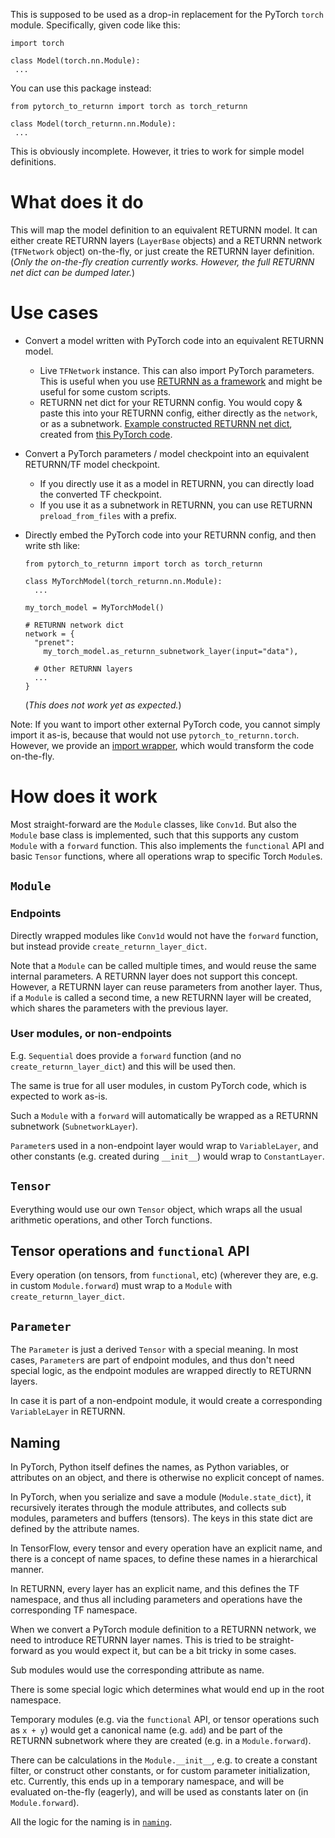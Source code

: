 This is supposed to be used as a drop-in replacement
for the PyTorch `torch` module.
Specifically, given code like this:
```
import torch

class Model(torch.nn.Module):
 ...
```
You can use this package instead:
```
from pytorch_to_returnn import torch as torch_returnn

class Model(torch_returnn.nn.Module):
 ...
```

This is obviously incomplete.
However, it tries to work for simple model definitions.


# What does it do

This will map the model definition to an equivalent RETURNN model.
It can either create RETURNN layers (`LayerBase` objects)
and a RETURNN network (`TFNetwork` object) on-the-fly,
or just create the RETURNN layer definition.
(*Only the on-the-fly creation currently works.
  However, the full RETURNN net dict can be dumped later.*)


# Use cases

* Convert a model written with PyTorch code
  into an equivalent RETURNN model.
  
  - Live `TFNetwork` instance.
    This can also import PyTorch parameters.
    This is useful when you use [RETURNN as a framework](https://returnn.readthedocs.io/en/latest/getting_started/framework.html)
    and might be useful for some custom scripts.
  - RETURNN net dict for your RETURNN config.
    You would copy & paste this into your RETURNN config,
    either directly as the `network`,
    or as a subnetwork.
    [Example constructed RETURNN net dict](https://gist.github.com/albertz/01264cfbd2dfd73a19c1e2ac40bdb16b),
    created from
    [this PyTorch code](https://github.com/albertz/import-parallel-wavegan/blob/main/pytorch_to_returnn.py).

* Convert a PyTorch parameters / model checkpoint
  into an equivalent RETURNN/TF model checkpoint.

  - If you directly use it as a model in RETURNN,
    you can directly load the converted TF checkpoint.
  - If you use it as a subnetwork in RETURNN,
    you can use RETURNN `preload_from_files` with a prefix.

* Directly embed the PyTorch code into your RETURNN config,
  and then write sth like:
  
  ```
  from pytorch_to_returnn import torch as torch_returnn
  
  class MyTorchModel(torch_returnn.nn.Module):
    ...
  
  my_torch_model = MyTorchModel() 
  
  # RETURNN network dict
  network = {
    "prenet":
      my_torch_model.as_returnn_subnetwork_layer(input="data"),
    
    # Other RETURNN layers
    ...
  }
  ```
  
  (*This does not work yet as expected.*)


Note:
If you want to import other external PyTorch code,
you cannot simply import it as-is,
because that would not use `pytorch_to_returnn.torch`.
However, we provide an [import wrapper](../import_wrapper),
which would transform the code on-the-fly.


# How does it work

Most straight-forward are the `Module` classes, like `Conv1d`.
But also the `Module` base class is implemented,
such that this supports any custom `Module` with a `forward` function.
This also implements the `functional` API and basic `Tensor` functions,
where all operations wrap to specific Torch `Module`s.

## `Module`

### Endpoints

Directly wrapped modules like `Conv1d`
would not have the `forward` function,
but instead provide `create_returnn_layer_dict`.

Note that a `Module` can be called multiple times,
and would reuse the same internal parameters.
A RETURNN layer does not support this concept.
However, a RETURNN layer can reuse parameters from another layer.
Thus, if a `Module` is called a second time,
a new RETURNN layer will be created,
which shares the parameters with the previous layer.

### User modules, or non-endpoints

E.g. `Sequential` does provide a `forward` function
(and no `create_returnn_layer_dict`)
and this will be used then.

The same is true for all user modules,
in custom PyTorch code,
which is expected to work as-is.

Such a `Module` with a `forward`
will automatically be wrapped as a RETURNN subnetwork
(`SubnetworkLayer`).

`Parameter`s used in a non-endpoint layer
would wrap to `VariableLayer`,
and other constants (e.g. created during `__init__`)
would wrap to `ConstantLayer`. 

## `Tensor`

Everything would use our own `Tensor` object,
which wraps all the usual arithmetic operations,
and other Torch functions.

## Tensor operations and `functional` API

Every operation
(on tensors, from `functional`, etc)
(wherever they are, e.g. in custom `Module.forward`)
must wrap to a `Module` with `create_returnn_layer_dict`.

## `Parameter`

The `Parameter` is just a derived `Tensor` with a special meaning.
In most cases, `Parameter`s are part of endpoint modules,
and thus don't need special logic,
as the endpoint modules are wrapped directly to RETURNN layers.

In case it is part of a non-endpoint module,
it would create a corresponding `VariableLayer` in RETURNN.

## Naming

In PyTorch, Python itself defines the names, as Python variables,
or attributes on an object,
and there is otherwise no explicit concept of names.

In PyTorch, when you serialize and save a module (`Module.state_dict`),
it recursively iterates through the module attributes,
and collects sub modules, parameters and buffers (tensors).
The keys in this state dict are defined by the attribute names.

In TensorFlow, every tensor and every operation
have an explicit name,
and there is a concept of name spaces,
to define these names in a hierarchical manner.

In RETURNN, every layer has an explicit name,
and this defines the TF namespace,
and thus all including parameters and operations
have the corresponding TF namespace.

When we convert a PyTorch module definition
to a RETURNN network,
we need to introduce RETURNN layer names.
This is tried to be straight-forward as you would expect it,
but can be a bit tricky in some cases.

Sub modules would use the corresponding attribute as name.

There is some special logic which determines
what would end up in the root namespace.

Temporary modules
(e.g. via the `functional` API, or tensor operations such as `x + y`)
would get a canonical name (e.g. `add`)
and be part of the RETURNN subnetwork
where they are created
(e.g. in a `Module.forward`).

There can be calculations in the `Module.__init__`,
e.g. to create a constant filter, or construct other constants,
or for custom parameter initialization, etc.
Currently, this ends up in a temporary namespace,
and will be evaluated on-the-fly (eagerly),
and will be used as constants later on (in `Module.forward`).

All the logic for the naming
is in [`naming`](../naming).
